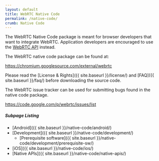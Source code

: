 ```yaml
---
layout: default
title: WebRTC Native Code
permalink: /native-code/
crumb: Native Code
---
```



The WebRTC Native Code package is meant for browser developers that want to
integrate WebRTC. Application developers are encouraged to use the [WebRTC
API](http://dev.w3.org/2011/webrtc/editor/webrtc.html) instead.

The WebRTC native code package can be found at:

<https://chromium.googlesource.com/external/webrtc>

Please read the [License & Rights]({{ site.baseurl }}/license/) and
[FAQ]({{ site.baseurl }}/faq/) before downloading the source code.

The WebRTC issue tracker can be used for submitting bugs found in the native
code package.

<https://code.google.com/p/webrtc/issues/list>


##### Subpage Listing

  * [Android]({{ site.baseurl }}/native-code/android/)
  * [Development]({{ site.baseurl }}/native-code/development/)
    * [Prerequisite software]({{ site.baseurl }}/native-code/development/prerequisite-sw/)
  * [iOS]({{ site.baseurl }}/native-code/ios/)
  * [Native APIs]({{ site.baseurl }}/native-code/native-apis/)
